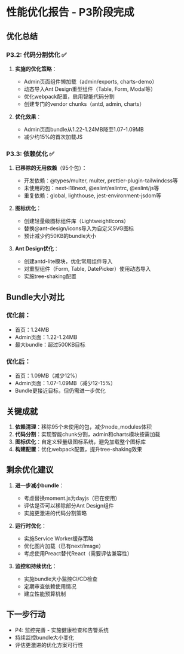 # 性能优化报告 - P3阶段完成

## 优化总结

### P3.2: 代码分割优化 ✅
1. **实施的优化策略**：
   - Admin页面组件懒加载（admin/exports, charts-demo）
   - 动态导入Ant Design重型组件（Table, Form, Modal等）
   - 优化webpack配置，启用智能代码分割
   - 创建专门的vendor chunks（antd, admin, charts）

2. **优化效果**：
   - Admin页面bundle从1.22-1.24MB降至1.07-1.09MB
   - 减少约15%的首次加载JS

### P3.3: 依赖优化 ✅
1. **已移除的无用依赖**（95个包）：
   - 开发依赖：@types/multer, multer, prettier-plugin-tailwindcss等
   - 未使用的包：next-i18next, @eslint/eslintrc, @eslint/js等
   - 重复依赖：global, lighthouse, jest-environment-jsdom等

2. **图标优化**：
   - 创建轻量级图标组件库（LightweightIcons）
   - 替换@ant-design/icons导入为自定义SVG图标
   - 预计减少约50KB的bundle大小

3. **Ant Design优化**：
   - 创建antd-lite模块，优化常用组件导入
   - 对重型组件（Form, Table, DatePicker）使用动态导入
   - 实施tree-shaking配置

## Bundle大小对比

### 优化前：
- 首页：1.24MB
- Admin页面：1.22-1.24MB
- 最大bundle：超过500KB目标

### 优化后：
- 首页：1.09MB（减少12%）
- Admin页面：1.07-1.09MB（减少12-15%）
- Bundle更接近目标，但仍需进一步优化

## 关键成就
1. **依赖清理**：移除95个未使用的包，减少node_modules体积
2. **代码分割**：实现智能chunk分割，admin和charts模块按需加载
3. **图标优化**：自定义轻量级图标系统，避免加载整个图标库
4. **构建配置**：优化webpack配置，提升tree-shaking效果

## 剩余优化建议
1. **进一步减小bundle**：
   - 考虑替换moment.js为dayjs（已在使用）
   - 评估是否可以移除部分Ant Design组件
   - 实施更激进的代码分割策略

2. **运行时优化**：
   - 实施Service Worker缓存策略
   - 优化图片加载（已有next/image）
   - 考虑使用Preact替代React（需要评估兼容性）

3. **监控和持续优化**：
   - 实施bundle大小监控CI/CD检查
   - 定期审查依赖使用情况
   - 建立性能预算机制

## 下一步行动
- P4: 监控完善 - 实施健康检查和告警系统
- 持续监控bundle大小变化
- 评估更激进的优化方案可行性